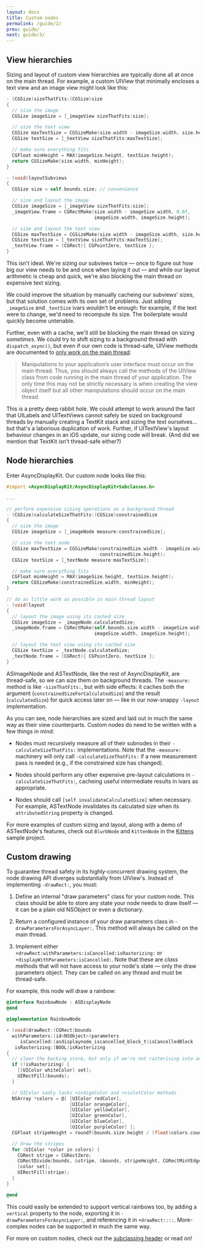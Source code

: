 ```yaml
---
layout: docs
title: Custom nodes
permalink: /guide/2/
prev: guide/
next: guide/3/
---
```


## View hierarchies

Sizing and layout of custom view hierarchies are typically done all at once on
the main thread.  For example, a custom UIView that minimally encloses a text
view and an image view might look like this:

```objective-c
- (CGSize)sizeThatFits:(CGSize)size
{
  // size the image
  CGSize imageSize = [_imageView sizeThatFits:size];

  // size the text view
  CGSize maxTextSize = CGSizeMake(size.width - imageSize.width, size.height);
  CGSize textSize = [_textView sizeThatFits:maxTextSize];

  // make sure everything fits
  CGFloat minHeight = MAX(imageSize.height, textSize.height);
  return CGSizeMake(size.width, minHeight);
}

- (void)layoutSubviews
{
  CGSize size = self.bounds.size; // convenience

  // size and layout the image
  CGSize imageSize = [_imageView sizeThatFits:size];
  _imageView.frame = CGRectMake(size.width - imageSize.width, 0.0f,
                                imageSize.width, imageSize.height);

  // size and layout the text view
  CGSize maxTextSize = CGSizeMake(size.width - imageSize.width, size.height);
  CGSize textSize = [_textView sizeThatFits:maxTextSize];
  _textView.frame = (CGRect){ CGPointZero, textSize };
}
```

This isn't ideal.  We're sizing our subviews twice &mdash; once to figure out
how big our view needs to be and once when laying it out &mdash; and while our
layout arithmetic is cheap and quick, we're also blocking the main thread on
expensive text sizing.

We could improve the situation by manually cacheing our subviews' sizes, but
that solution comes with its own set of problems.  Just adding `_imageSize` and
`_textSize` ivars wouldn't be enough:  for example, if the text were to change,
we'd need to recompute its size.  The boilerplate would quickly become
untenable.

Further, even with a cache, we'll still be blocking the main thread on sizing
*sometimes*.  We could try to shift sizing to a background thread with
`dispatch_async()`, but even if our own code is thread-safe, UIView methods are
documented to [only work on the main
thread](https://developer.apple.com/library/ios/documentation/UIKit/Reference/UIView_Class/index.html):

> Manipulations to your application’s user interface must occur on the main
> thread. Thus, you should always call the methods of the UIView class from
> code running in the main thread of your application. The only time this may
> not be strictly necessary is when creating the view object itself but all
> other manipulations should occur on the main thread.

This is a pretty deep rabbit hole.  We could attempt to work around the fact
that UILabels and UITextViews cannot safely be sized on background threads by
manually creating a TextKit stack and sizing the text ourselves... but that's a
laborious duplication of work.  Further, if UITextView's layout behaviour
changes in an iOS update, our sizing code will break.  (And did we mention that
TextKit isn't thread-safe either?)

## Node hierarchies

Enter AsyncDisplayKit.  Our custom node looks like this:

```objective-c
#import <AsyncDisplayKit/AsyncDisplayKit+Subclasses.h>

...

// perform expensive sizing operations on a background thread
- (CGSize)calculateSizeThatFits:(CGSize)constrainedSize
{
  // size the image
  CGSize imageSize = [_imageNode measure:constrainedSize];

  // size the text node
  CGSize maxTextSize = CGSizeMake(constrainedSize.width - imageSize.width,
                                  constrainedSize.height);
  CGSize textSize = [_textNode measure:maxTextSize];

  // make sure everything fits
  CGFloat minHeight = MAX(imageSize.height, textSize.height);
  return CGSizeMake(constrainedSize.width, minHeight);
}

// do as little work as possible in main-thread layout
- (void)layout
{
  // layout the image using its cached size
  CGSize imageSize = _imageNode.calculatedSize;
  _imageNode.frame = CGRectMake(self.bounds.size.width - imageSize.width, 0.0f,
                                imageSize.width, imageSize.height);

  // layout the text view using its cached size
  CGSize textSize = _textNode.calculatedSize;
  _textNode.frame = (CGRect){ CGPointZero, textSize };
}
```

ASImageNode and ASTextNode, like the rest of AsyncDisplayKit, are thread-safe,
so we can size them on background threads.  The `-measure:` method is like
`-sizeThatFits:`, but with side effects:  it caches both the argument
(`constrainedSizeForCalculatedSize`) and the result (`calculatedSize`) for
quick access later on &mdash; like in our now-snappy `-layout` implementation.

As you can see, node hierarchies are sized and laid out in much the same way as
their view counterparts.  Custom nodes do need to be written with a few things
in mind:

*  Nodes must recursively measure all of their subnodes in their
   `-calculateSizeThatFits:` implementations.  Note that the `-measure:`
   machinery will only call `-calculateSizeThatFits:` if a new measurement pass
   is needed (e.g., if the constrained size has changed).

*  Nodes should perform any other expensive pre-layout calculations in
   `-calculateSizeThatFits:`, cacheing useful intermediate results in ivars as
   appropriate.

*  Nodes should call `[self invalidateCalculatedSize]` when necessary.  For
   example, ASTextNode invalidates its calculated size when its
   `attributedString` property is changed.

For more examples of custom sizing and layout, along with a demo of
ASTextNode's features, check out `BlurbNode` and `KittenNode` in the
[Kittens](https://github.com/facebook/AsyncDisplayKit/tree/master/examples/Kittens)
sample project.

## Custom drawing

To guarantee thread safety in its highly-concurrent drawing system, the node
drawing API diverges substantially from UIView's.  Instead of implementing
`-drawRect:`, you must:

1.  Define an internal "draw parameters" class for your custom node.  This
    class should be able to store any state your node needs to draw itself
    &mdash; it can be a plain old NSObject or even a dictionary.

2.  Return a configured instance of your draw parameters class in
    `-drawParametersForAsyncLayer:`.  This method will always be called on the
    main thread.

3.  Implement either `+drawRect:withParameters:isCancelled:isRasterizing:` or
    `+displayWithParameters:isCancelled:`.  Note that these are *class* methods
    that will not have access to your node's state &mdash; only the draw
    parameters object.  They can be called on any thread and must be
    thread-safe.

For example, this node will draw a rainbow:

```objective-c
@interface RainbowNode : ASDisplayNode
@end

@implementation RainbowNode

+ (void)drawRect:(CGRect)bounds
  withParameters:(id<NSObject>)parameters
     isCancelled:(asdisplaynode_iscancelled_block_t)isCancelledBlock
   isRasterizing:(BOOL)isRasterizing
{
  // clear the backing store, but only if we're not rasterising into another layer
  if (!isRasterizing) {
    [[UIColor whiteColor] set];
    UIRectFill(bounds);
  }

  // UIColor sadly lacks +indigoColor and +violetColor methods
  NSArray *colors = @[ [UIColor redColor],
                       [UIColor orangeColor],
                       [UIColor yellowColor],
                       [UIColor greenColor],
                       [UIColor blueColor],
                       [UIColor purpleColor] ];
  CGFloat stripeHeight = roundf(bounds.size.height / (float)colors.count);

  // draw the stripes
  for (UIColor *color in colors) {
    CGRect stripe = CGRectZero;
    CGRectDivide(bounds, &stripe, &bounds, stripeHeight, CGRectMinYEdge);
    [color set];
    UIRectFill(stripe);
  }
}

@end
```

This could easily be extended to support vertical rainbows too, by adding a
`vertical` property to the node, exporting it in
`-drawParametersForAsyncLayer:`, and referencing it in `+drawRect::::`.
More-complex nodes can be supported in much the same way.

For more on custom nodes, check out the [subclassing
header](https://github.com/facebook/AsyncDisplayKit/blob/master/AsyncDisplayKit/ASDisplayNode%2BSubclasses.h)
or read on!
